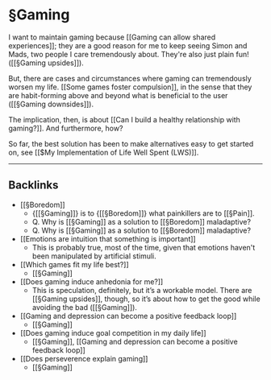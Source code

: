 # §Gaming
I want to maintain gaming because [[Gaming can allow shared experiences]]; they are a good reason for me to keep seeing Simon and Mads, two people I care tremendously about. They're also just plain fun! ([[§Gaming upsides]]). 

But, there are cases and circumstances where gaming can tremendously worsen my life. [[Some games foster compulsion]], in the sense that they are habit-forming above and beyond what is beneficial to the user ([[§Gaming downsides]]).

The implication, then, is about [[Can I build a healthy relationship with gaming?]]. And furthermore, how?

So far, the best solution has been to make alternatives easy to get started on, see [[$My Implementation of Life Well Spent (LWS)]].

<!-- #p1 -->

---


## Backlinks
* [[§Boredom]]
	* {[[§Gaming]]} is to {[[§Boredom]]} what painkillers are to [[§Pain]].
	* Q. Why is [[§Gaming]] as a solution to [[§Boredom]] maladaptive?
	* Q. Why is [[§Gaming]] as a solution to [[§Boredom]] maladaptive?
* [[Emotions are intuition that something is important]]
	* This is probably true, most of the time, given that emotions haven't been manipulated by artificial stimuli.
* [[Which games fit my life best?]]
	* [[§Gaming]]
* [[Does gaming induce anhedonia for me?]]
	* This is speculation, definitely, but it’s a workable model. There are [[§Gaming upsides]], though, so it’s about how to get the good while avoiding the bad ([[§Gaming]]).
* [[Gaming and depression can become a positive feedback loop]]
	* [[§Gaming]]
* [[Does gaming induce goal competition in my daily life]]
	* [[§Gaming]], [[Gaming and depression can become a positive feedback loop]]
* [[Does perseverence explain gaming]]
	* [[§Gaming]]

<!-- {BearID:C19B0E0D-701B-4FB0-837D-CAB15C8E8A58-31497-0000210B25A6A8E9} -->
